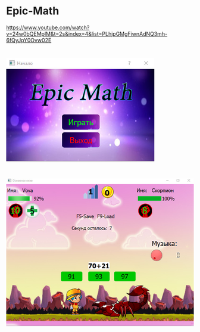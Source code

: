 # Epic-Math
https://www.youtube.com/watch?v=24w0bQEMplM&t=2s&index=4&list=PLhjpGMgFiwnAdNQ3mh-6fQyJpY0Ovw02E
# ![alt text](https://github.com/PanVova/Epic-Math/blob/master/Watch%20dogs%202%20%20149.jpg)
# ![alt text](https://github.com/PanVova/Epic-Math/blob/master/Watch%20dogs%202%20%20150.jpg)
